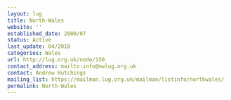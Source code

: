```yaml
---
layout: lug
title: North-Wales
website: ''
established_date: 2000/07
status: Active
last_update: 04/2010
categories: Wales
url: http://lug.org.uk/node/150
contact_address: mailto:info@nwlug.org.uk
contact: Andrew Hutchings
mailing_list: https://mailman.lug.org.uk/mailman/listinfo/northwales/
permalink: North-Wales
---
```

